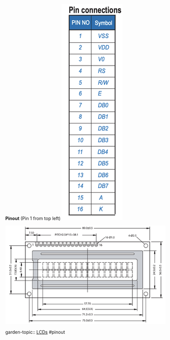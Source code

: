 
**Pinout** (Pin 1 from top left)
![Pasted image 20221017105520](Personal%20Folders/that_marouk_ish/attachments/Pasted%20image%2020221017105520.png)


![Pasted image 20221017105553](Personal%20Folders/that_marouk_ish/attachments/Pasted%20image%2020221017105553.png)

garden-topic:: [LCDs](LCDs.md)
#pinout